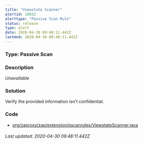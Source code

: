 ```yaml
---
title: "Viewstate Scanner"
alertid: 10032
alerttype: "Passive Scan Rule"
status: release
type: alert
date: 2020-04-30 09:48:11.442Z
lastmod: 2020-04-30 09:48:11.442Z
---
```

### Type: Passive Scan

### Description
_Unavailable_

### Solution

Verify the provided information isn't confidential.

### Code

 * [org/zaproxy/zap/extension/pscanrules/ViewstateScanner.java](https://github.com/zaproxy/zap-extensions/blob/master/addOns/pscanrules/src/main/java/org/zaproxy/zap/extension/pscanrules/ViewstateScanner.java)

###### Last updated: 2020-04-30 09:48:11.442Z
